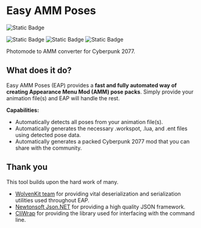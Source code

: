 # Easy AMM Poses
![Static Badge](https://img.shields.io/badge/latest%20release-download-purple?style=flat&color=%237FFF00)


![Static Badge](https://img.shields.io/badge/status-active%20development-brightgreen)
![Static Badge](https://img.shields.io/badge/platform-Windows%2010%20%26%2011-blue)
![Static Badge](https://img.shields.io/badge/.NET-v8.0%2B-purple)




Photomode to AMM converter for Cyberpunk 2077.

## What does it do?
Easy AMM Poses (EAP) provides a <b> fast and fully automated way of creating Appearance Menu Mod (AMM) pose packs</b>. Simply provide your animation file(s) and EAP will handle the rest. 

<b>Capabilities:</b>
- Automatically detects all poses from your animation file(s).
- Automatically generates the necessary .workspot, .lua, and .ent files using detected pose data.
- Automatically generates a packed Cyberpunk 2077 mod that you can share with the community.

## Thank you

This tool builds upon the hard work of many.

- [WolvenKit team](https://github.com/WolvenKit) for providing vital deserialization and serialization utilities used throughout EAP.
- [Newtonsoft Json.NET](https://www.newtonsoft.com/json) for providing a high quality JSON framework.
- [CliWrap](https://github.com/Tyrrrz/CliWrap) for providing the library used for interfacing with the command line.
